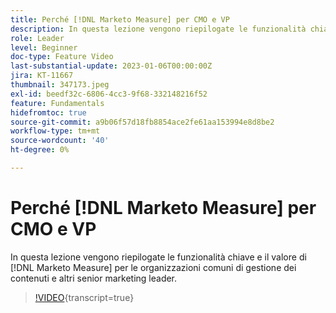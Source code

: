 ```yaml
---
title: Perché [!DNL Marketo Measure] per CMO e VP
description: In questa lezione vengono riepilogate le funzionalità chiave e il valore di  [!DNL Marketo Measure] per le OCM e altri responsabili marketing senior.
role: Leader
level: Beginner
doc-type: Feature Video
last-substantial-update: 2023-01-06T00:00:00Z
jira: KT-11667
thumbnail: 347173.jpeg
exl-id: beedf32c-6806-4cc3-9f68-332148216f52
feature: Fundamentals
hidefromtoc: true
source-git-commit: a9b06f57d18fb8854ace2fe61aa153994e8d8be2
workflow-type: tm+mt
source-wordcount: '40'
ht-degree: 0%

---
```


# Perché [!DNL Marketo Measure] per CMO e VP

In questa lezione vengono riepilogate le funzionalità chiave e il valore di [!DNL Marketo Measure] per le organizzazioni comuni di gestione dei contenuti e altri senior marketing leader.

>[!VIDEO](https://video.tv.adobe.com/v/347173/?learn=on){transcript=true}
